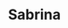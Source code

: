 ---
title: "Sabrina"
url: /ciudad-autonoma-de-buenos-aires/sabrina-avenida-corrientes/
shop: ropa
---